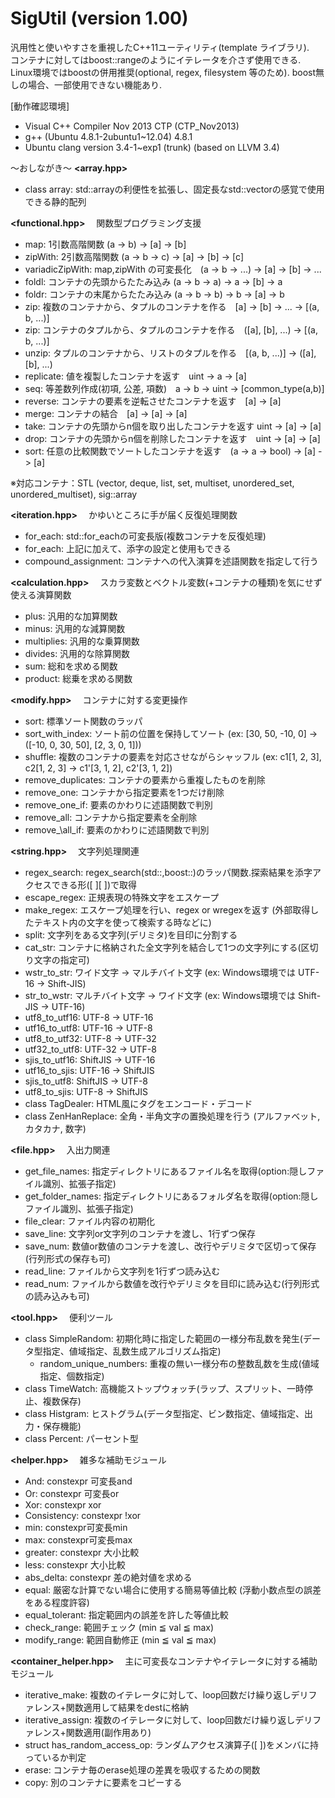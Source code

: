 SigUtil (version 1.00)
=======
汎用性と使いやすさを重視したC++11ユーティリティ(template ライブラリ).   
コンテナに対してはboost::rangeのようにイテレータを介さず使用できる.  
Linux環境ではboostの併用推奨(optional, regex, filesystem 等のため). boost無しの場合、一部使用できない機能あり.

[動作確認環境]
* Visual C++ Compiler Nov 2013 CTP (CTP_Nov2013)
* g++ (Ubuntu 4.8.1-2ubuntu1~12.04) 4.8.1
* Ubuntu clang version 3.4-1~exp1 (trunk) (based on LLVM 3.4)

～おしながき～ 
**\<array.hpp>**
* class array: std::arrayの利便性を拡張し、固定長なstd::vectorの感覚で使用できる静的配列

**\<functional.hpp>**
　関数型プログラミング支援
* map: 1引数高階関数 (a -> b) -> [a] -> [b]
* zipWith:  2引数高階関数 (a -> b -> c) -> [a] -> [b] -> [c]
* variadicZipWith: map,zipWith の可変長化　(a -> b -> ...) -> [a] -> [b] -> ...
* foldl: コンテナの先頭からたたみ込み (a -> b -> a) -> a -> [b] -> a
* foldr: コンテナの末尾からたたみ込み (a -> b -> b) -> b -> [a] -> b
* zip: 複数のコンテナから、タプルのコンテナを作る　[a] -> [b] -> ... -> [(a, b, ...)]
* zip: コンテナのタプルから、タプルのコンテナを作る　([a], [b], ...) -> [(a, b, ...)]
* unzip: タプルのコンテナから、リストのタプルを作る　[(a, b, ...)] -> ([a], [b], ...)
* replicate: 値を複製したコンテナを返す　uint -> a -> [a]
* seq: 等差数列作成(初項, 公差, 項数)　a -> b -> uint -> [common_type(a,b)]
* reverse: コンテナの要素を逆転させたコンテナを返す　[a] -> [a]
* merge: コンテナの結合　[a] -> [a] -> [a]
* take: コンテナの先頭からn個を取り出したコンテナを返す uint -> [a] -> [a]
* drop: コンテナの先頭からn個を削除したコンテナを返す　uint -> [a] -> [a]
* sort: 任意の比較関数でソートしたコンテナを返す　(a -> a -> bool) -> [a] -> [a]

※対応コンテナ：STL (vector, deque, list, set, multiset, unordered\_set, unordered\_multiset), sig::array

**\<iteration.hpp>**
　かゆいところに手が届く反復処理関数
* for\_each: std::for\_eachの可変長版(複数コンテナを反復処理)
* for\_each: 上記に加えて、添字の設定と使用もできる
* compound\_assignment: コンテナへの代入演算を述語関数を指定して行う

**\<calculation.hpp>**
　スカラ変数とベクトル変数(+コンテナの種類)を気にせず使える演算関数
* plus: 汎用的な加算関数
* minus: 汎用的な減算関数
* multiplies: 汎用的な乗算関数
* divides: 汎用的な除算関数
* sum: 総和を求める関数
* product: 総乗を求める関数

**\<modify.hpp>**
　コンテナに対する変更操作
* sort: 標準ソート関数のラッパ
* sort\_with\_index: ソート前の位置を保持してソート (ex: [30, 50, -10, 0] -> ([-10, 0, 30, 50], [2, 3, 0, 1]))
* shuffle: 複数のコンテナの要素を対応させながらシャッフル (ex: c1[1, 2, 3], c2[1, 2, 3] -> c1'[3, 1, 2], c2'[3, 1, 2])
* remove\_duplicates: コンテナの要素から重複したものを削除
* remove\_one: コンテナから指定要素を1つだけ削除
 * remove\_one\_if: 要素のかわりに述語関数で判別
* remove\_all: コンテナから指定要素を全削除
 * remove_\all\_if: 要素のかわりに述語関数で判別

**\<string.hpp>** 
　文字列処理関連
* regex\_search: regex\_search(std::,boost::)のラッパ関数.探索結果を添字アクセスできる形([ ][ ])で取得
 * escape\_regex: 正規表現の特殊文字をエスケープ
 * make\_regex: エスケープ処理を行い、regex or wregexを返す (外部取得したテキスト内の文字を使って検索する時などに)
* split: 文字列をある文字列(デリミタ)を目印に分割する
* cat\_str: コンテナに格納された全文字列を結合して1つの文字列にする(区切り文字の指定可)
* wstr\_to\_str: ワイド文字 -> マルチバイト文字 (ex: Windows環境では UTF-16 -> Shift-JIS)
* str\_to\_wstr: マルチバイト文字 -> ワイド文字 (ex: Windows環境では Shift-JIS -> UTF-16)
* utf8\_to\_utf16: UTF-8 -> UTF-16
* utf16\_to\_utf8: UTF-16 -> UTF-8
* utf8\_to\_utf32: UTF-8 -> UTF-32
* utf32\_to\_utf8: UTF-32 -> UTF-8
* sjis\_to\_utf16: ShiftJIS -> UTF-16
* utf16\_to\_sjis: UTF-16 -> ShiftJIS
* sjis\_to\_utf8: ShiftJIS -> UTF-8
* utf8\_to\_sjis: UTF-8 -> ShiftJIS
* class TagDealer: HTML風にタグをエンコード・デコード
* class ZenHanReplace: 全角・半角文字の置換処理を行う (アルファベット, カタカナ, 数字)

**\<file.hpp>**
　入出力関連
* get\_file\_names: 指定ディレクトリにあるファイル名を取得(option:隠しファイル識別、拡張子指定)
* get\_folder\_names: 指定ディレクトリにあるフォルダ名を取得(option:隠しファイル識別、拡張子指定)
* file_clear: ファイル内容の初期化
* save\_line: 文字列or文字列のコンテナを渡し、1行ずつ保存 
* save\_num: 数値or数値のコンテナを渡し、改行やデリミタで区切って保存(行列形式の保存も可)
* read\_line: ファイルから文字列を1行ずつ読み込む
* read\_num: ファイルから数値を改行やデリミタを目印に読み込む(行列形式の読み込みも可)

**\<tool.hpp>** 
　便利ツール
* class SimpleRandom: 初期化時に指定した範囲の一様分布乱数を発生(データ型指定、値域指定、乱数生成アルゴリズム指定)
  * random\_unique\_numbers: 重複の無い一様分布の整数乱数を生成(値域指定、個数指定)
* class TimeWatch: 高機能ストップウォッチ(ラップ、スプリット、一時停止、複数保存)
* class Histgram: ヒストグラム(データ型指定、ビン数指定、値域指定、出力・保存機能)
* class Percent: パーセント型

**\<helper.hpp>**
　雑多な補助モジュール
* And: constexpr 可変長and
* Or: constexpr 可変長or
* Xor: constexpr xor
* Consistency: constexpr !xor
* min: constexpr可変長min
* max: constexpr可変長max
* greater: constexpr 大小比較
* less: constexpr 大小比較
* abs_delta: constexpr 差の絶対値を求める
* equal: 厳密な計算でない場合に使用する簡易等値比較 (浮動小数点型の誤差をある程度許容)
* equal\_tolerant: 指定範囲内の誤差を許した等値比較
* check\_range: 範囲チェック (min ≦ val ≦ max)
* modify\_range: 範囲自動修正 (min ≦ val ≦ max)

**\<container_helper.hpp>**
　主に可変長なコンテナやイテレータに対する補助モジュール
* iterative_make: 複数のイテレータに対して、loop回数だけ繰り返しデリファレンス+関数適用して結果をdestに格納
* iterative_assign: 複数のイテレータに対して、loop回数だけ繰り返しデリファレンス+関数適用(副作用あり)
* struct has\_random\_access\_op: ランダムアクセス演算子([ ])をメンバに持っているか判定
* erase: コンテナ毎のerase処理の差異を吸収するための関数
* copy: 別のコンテナに要素をコピーする

